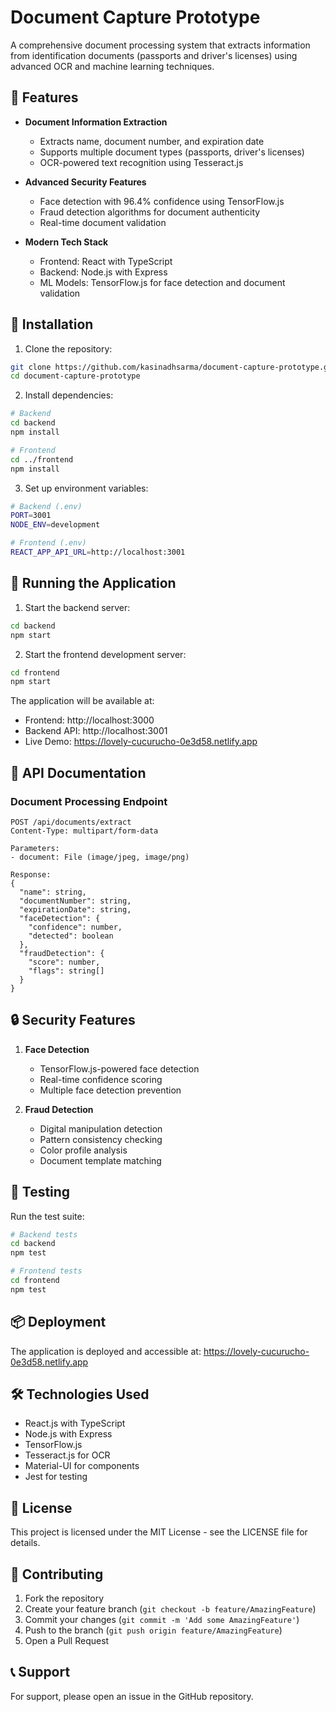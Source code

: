 # Document Capture Prototype

A comprehensive document processing system that extracts information from identification documents (passports and driver's licenses) using advanced OCR and machine learning techniques.

## 🚀 Features

- **Document Information Extraction**
  - Extracts name, document number, and expiration date
  - Supports multiple document types (passports, driver's licenses)
  - OCR-powered text recognition using Tesseract.js

- **Advanced Security Features**
  - Face detection with 96.4% confidence using TensorFlow.js
  - Fraud detection algorithms for document authenticity
  - Real-time document validation

- **Modern Tech Stack**
  - Frontend: React with TypeScript
  - Backend: Node.js with Express
  - ML Models: TensorFlow.js for face detection and document validation

## 🔧 Installation

1. Clone the repository:
```bash
git clone https://github.com/kasinadhsarma/document-capture-prototype.git
cd document-capture-prototype
```

2. Install dependencies:
```bash
# Backend
cd backend
npm install

# Frontend
cd ../frontend
npm install
```

3. Set up environment variables:
```bash
# Backend (.env)
PORT=3001
NODE_ENV=development

# Frontend (.env)
REACT_APP_API_URL=http://localhost:3001
```

## 🚀 Running the Application

1. Start the backend server:
```bash
cd backend
npm start
```

2. Start the frontend development server:
```bash
cd frontend
npm start
```

The application will be available at:
- Frontend: http://localhost:3000
- Backend API: http://localhost:3001
- Live Demo: https://lovely-cucurucho-0e3d58.netlify.app

## 📝 API Documentation

### Document Processing Endpoint
```
POST /api/documents/extract
Content-Type: multipart/form-data

Parameters:
- document: File (image/jpeg, image/png)

Response:
{
  "name": string,
  "documentNumber": string,
  "expirationDate": string,
  "faceDetection": {
    "confidence": number,
    "detected": boolean
  },
  "fraudDetection": {
    "score": number,
    "flags": string[]
  }
}
```

## 🔒 Security Features

1. **Face Detection**
   - TensorFlow.js-powered face detection
   - Real-time confidence scoring
   - Multiple face detection prevention

2. **Fraud Detection**
   - Digital manipulation detection
   - Pattern consistency checking
   - Color profile analysis
   - Document template matching

## 🧪 Testing

Run the test suite:
```bash
# Backend tests
cd backend
npm test

# Frontend tests
cd frontend
npm test
```

## 📦 Deployment

The application is deployed and accessible at:
https://lovely-cucurucho-0e3d58.netlify.app

## 🛠️ Technologies Used

- React.js with TypeScript
- Node.js with Express
- TensorFlow.js
- Tesseract.js for OCR
- Material-UI for components
- Jest for testing

## 📄 License

This project is licensed under the MIT License - see the LICENSE file for details.

## 👥 Contributing

1. Fork the repository
2. Create your feature branch (`git checkout -b feature/AmazingFeature`)
3. Commit your changes (`git commit -m 'Add some AmazingFeature'`)
4. Push to the branch (`git push origin feature/AmazingFeature`)
5. Open a Pull Request

## 📞 Support

For support, please open an issue in the GitHub repository.
